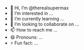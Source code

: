 - 👋 Hi, I’m @therealsupermax
- 👀 I’m interested in ...
- 🌱 I’m currently learning ...
- 💞️ I’m looking to collaborate on ...
- 📫 How to reach me ...
- 😄 Pronouns: ...
- ⚡ Fun fact: ...

<!---
therealsupermax/therealsupermax is a ✨ special ✨ repository because its `README.md` (this file) appears on your GitHub profile.
You can click the Preview link to take a look at your changes.
--->

